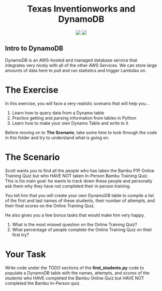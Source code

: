 <h1 align="center">Texas Inventionworks and DynamoDB</h1>
<p align="center">
  <img src="https://github.com/user-attachments/assets/7bf3c49f-d705-495c-81aa-7a67a30cf121" />
  <img src="https://github.com/user-attachments/assets/729391e0-509d-47b7-95d2-38799b397d65" />
</p>

## Intro to DynamoDB
DynamoDB is an AWS-hosted and managed database service that integrates very nicely with all of the other AWS Services. We can store large amounts of data here to pull and run statistics and trigger Lambdas on.

# The Exercise
In this exercise, you will face a very realistic scenario that will help you...

1. Learn how to query data from a Dynamo table
2. Practice getting and parsing information from tables in Python
3. Learn how to make your own Dynamo Table and write to it

Before moving on to **The Scenario**, take some time to look through the code in this folder and try to understand what is going on.

# The Scenario
Scott wants you to find all the people who has taken the Bambu P1P Online Training Quiz but who HAVE NOT taken In-Person Bambu Training Quiz. This is his main goal: he wants to track down these people and personally ask them why they have not completed their in person training.

You tell him that you will create your own DynamoDB table to compile a list of the first and last names of these students, their number of attempts, and their final scores on the Online Training Quiz.

He also gives you a few bonus tasks that would make him very happy.
1. What is the most missed question on the Online Training Quiz?
2. What percentage of people complete the Online Training Quiz on their first try?

# Your Task
Write code under the _TODO_ sections of the **find_students.py** code to populate a DynamoDB table with the names, attempts, and scores of the students who HAVE completed the Bambu Online Quiz but HAVE NOT completed the Bambu In-Person quiz.

